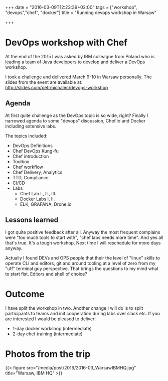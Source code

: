 +++
date = "2016-03-09T12:23:39+02:00"
tags = ["workshop", "devops","chef", "docker"]
title = "Running devops workshop in Warsaw"

+++

# DevOps workshop with Chef

At the end of the 2015 I was asked by IBM colleague from Poland who is leading a team of Java developers to develop and
deliver a DevOps workshop.

I took a challenge and delivered March 9-10 in Warsaw personally. The slides from the event are available at: http://slides.com/petrmichalec/devops-workshop

## Agenda

At first quite challenge as the DevOps topic is so wide, right? Finally I narrowed agenda to some "devops" discussion, Chef.io
and Docker including extensive labs.

The topics included:

* DevOps Definitions
* Chef DevOps Kung-fu
* Chef introduction
* Toolbox
* Chef workflow 
* Chef Delivery, Analytics
* TTD, Compliance
* CI/CD
* Labs
  * Chef Lab I., II., III.
  * Docker Labs I, II.
  * ELK, GRAFANA, Drone.io

## Lessons learned

I got quite positive feedback after all. Anyway the most frequent complains were "too much tools to start with", "chef labs needs more time".
And yes all that's true. It's a tough workshop. Next time I will reschedule for more days anyway.

Actually I found DEVs and OPS people that their the level of "linux" skills to operate CLI and editors, git and around tooling at a level of zero from my "uff" terminal guy perspective.
That brings the questions to my mind what to start fist. Editors and shell of choice?

# Outcome

I have split the workshop in two. Another change I will do is to split participants to teams and init cooperation during labs over slack etc.
If you are interested I would be pleased to deliver:

* 1-day docker workshop (intermediate)
* 2-day chef training (intermediate)


# Photos from the trip

{{< figure src="/media/post/2016/2016-03_WarsawIBMHQ.jpg" title="Warsaw, IBM HQ" >}}

